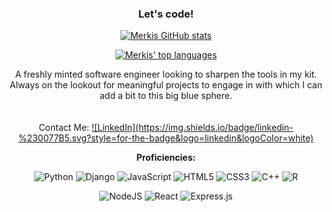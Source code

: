 <div align="center">
  
### Let's code!

<!--
**HzeroD/HzeroD** is a ✨ _special_ ✨ repository because its `README.md` (this file) appears on your GitHub profile.

Here are some ideas to get you started:

- 🔭 I’m currently working on ...
- 🌱 I’m currently learning ...
- 👯 I’m looking to collaborate on ...
- 🤔 I’m looking for help with ...
- 💬 Ask me about ...
- 📫 How to reach me: ...
- 😄 Pronouns: ...
- ⚡ Fun fact: ...
-->
  
 

[![Merkis GitHub stats](https://github-readme-stats.vercel.app/api?username=HzeroD)](https://github.com/HzeroD/github-readme-stats)


[![Merkis' top languages](https://github-readme-stats.vercel.app/api/top-langs/?username=HzeroD&theme=blue-green)](https://github.com/HzeroD/github-readme-stats)

  <center>A freshly minted software engineer looking to sharpen the tools in my kit. Always on the lookout for meaningful projects to engage in with which I can add a bit to this big blue sphere. </center>
  
  <br/>
  <br/>
  
<center>Contact Me:</cernter>
<a href="https://www.linkedin.com/in/merkis-ruiz/">
  ![LinkedIn](https://img.shields.io/badge/linkedin-%230077B5.svg?style=for-the-badge&logo=linkedin&logoColor=white)
</a>


  <strong><center>Proficiencies:</center></strong>


  
![Python](https://img.shields.io/badge/python-3670A0?style=for-the-badge&logo=python&logoColor=ffdd54) ![Django](https://img.shields.io/badge/django-%23092E20.svg?style=for-the-badge&logo=django&logoColor=white) ![JavaScript](https://img.shields.io/badge/javascript-%23323330.svg?style=for-the-badge&logo=javascript&logoColor=%23F7DF1E) ![HTML5](https://img.shields.io/badge/html5-%23E34F26.svg?style=for-the-badge&logo=html5&logoColor=white) ![CSS3](https://img.shields.io/badge/css3-%231572B6.svg?style=for-the-badge&logo=css3&logoColor=white)  ![C++](https://img.shields.io/badge/c++-%2300599C.svg?style=for-the-badge&logo=c%2B%2B&logoColor=white) ![R](https://img.shields.io/badge/r-%23276DC3.svg?style=for-the-badge&logo=r&logoColor=white)

![NodeJS](https://img.shields.io/badge/node.js-6DA55F?style=for-the-badge&logo=node.js&logoColor=white) ![React](https://img.shields.io/badge/react-%2320232a.svg?style=for-the-badge&logo=react&logoColor=%2361DAFB) ![Express.js](https://img.shields.io/badge/express.js-%23404d59.svg?style=for-the-badge&logo=express&logoColor=%2361DAFB) 

  </div>
